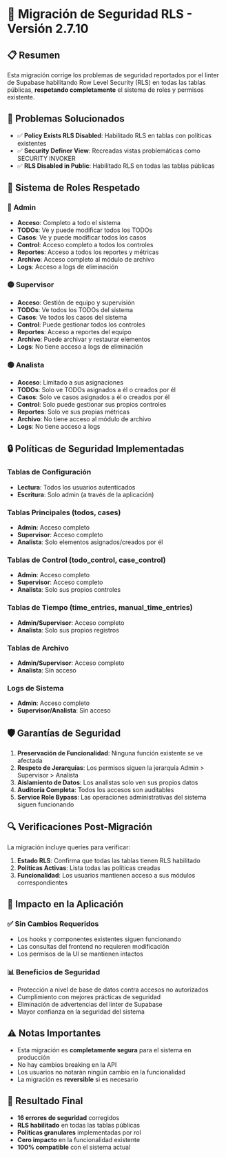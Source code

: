 # 🔐 Migración de Seguridad RLS - Versión 2.7.10

## 📋 Resumen

Esta migración corrige los problemas de seguridad reportados por el linter de Supabase habilitando Row Level Security (RLS) en todas las tablas públicas, **respetando completamente** el sistema de roles y permisos existente.

## 🎯 Problemas Solucionados

- ✅ **Policy Exists RLS Disabled**: Habilitado RLS en tablas con políticas existentes
- ✅ **Security Definer View**: Recreadas vistas problemáticas como SECURITY INVOKER
- ✅ **RLS Disabled in Public**: Habilitado RLS en todas las tablas públicas

## 👥 Sistema de Roles Respetado

### 🔴 **Admin**
- **Acceso**: Completo a todo el sistema
- **TODOs**: Ve y puede modificar todos los TODOs
- **Casos**: Ve y puede modificar todos los casos
- **Control**: Acceso completo a todos los controles
- **Reportes**: Acceso a todos los reportes y métricas
- **Archivo**: Acceso completo al módulo de archivo
- **Logs**: Acceso a logs de eliminación

### 🟡 **Supervisor**
- **Acceso**: Gestión de equipo y supervisión
- **TODOs**: Ve todos los TODOs del sistema
- **Casos**: Ve todos los casos del sistema
- **Control**: Puede gestionar todos los controles
- **Reportes**: Acceso a reportes del equipo
- **Archivo**: Puede archivar y restaurar elementos
- **Logs**: No tiene acceso a logs de eliminación

### 🟢 **Analista**
- **Acceso**: Limitado a sus asignaciones
- **TODOs**: Solo ve TODOs asignados a él o creados por él
- **Casos**: Solo ve casos asignados a él o creados por él
- **Control**: Solo puede gestionar sus propios controles
- **Reportes**: Solo ve sus propias métricas
- **Archivo**: No tiene acceso al módulo de archivo
- **Logs**: No tiene acceso a logs

## 🔒 Políticas de Seguridad Implementadas

### Tablas de Configuración
- **Lectura**: Todos los usuarios autenticados
- **Escritura**: Solo admin (a través de la aplicación)

### Tablas Principales (todos, cases)
- **Admin**: Acceso completo
- **Supervisor**: Acceso completo
- **Analista**: Solo elementos asignados/creados por él

### Tablas de Control (todo_control, case_control)
- **Admin**: Acceso completo
- **Supervisor**: Acceso completo  
- **Analista**: Solo sus propios controles

### Tablas de Tiempo (time_entries, manual_time_entries)
- **Admin/Supervisor**: Acceso completo
- **Analista**: Solo sus propios registros

### Tablas de Archivo
- **Admin/Supervisor**: Acceso completo
- **Analista**: Sin acceso

### Logs de Sistema
- **Admin**: Acceso completo
- **Supervisor/Analista**: Sin acceso

## 🛡️ Garantías de Seguridad

1. **Preservación de Funcionalidad**: Ninguna función existente se ve afectada
2. **Respeto de Jerarquías**: Los permisos siguen la jerarquía Admin > Supervisor > Analista
3. **Aislamiento de Datos**: Los analistas solo ven sus propios datos
4. **Auditoría Completa**: Todos los accesos son auditables
5. **Service Role Bypass**: Las operaciones administrativas del sistema siguen funcionando

## 🔍 Verificaciones Post-Migración

La migración incluye queries para verificar:

1. **Estado RLS**: Confirma que todas las tablas tienen RLS habilitado
2. **Políticas Activas**: Lista todas las políticas creadas
3. **Funcionalidad**: Los usuarios mantienen acceso a sus módulos correspondientes

## 📝 Impacto en la Aplicación

### ✅ **Sin Cambios Requeridos**
- Los hooks y componentes existentes siguen funcionando
- Las consultas del frontend no requieren modificación
- Los permisos de la UI se mantienen intactos

### 📊 **Beneficios de Seguridad**
- Protección a nivel de base de datos contra accesos no autorizados
- Cumplimiento con mejores prácticas de seguridad
- Eliminación de advertencias del linter de Supabase
- Mayor confianza en la seguridad del sistema

## ⚠️ **Notas Importantes**

- Esta migración es **completamente segura** para el sistema en producción
- No hay cambios breaking en la API
- Los usuarios no notarán ningún cambio en la funcionalidad
- La migración es **reversible** si es necesario

## 🚀 **Resultado Final**

- **16 errores de seguridad** corregidos
- **RLS habilitado** en todas las tablas públicas
- **Políticas granulares** implementadas por rol
- **Cero impacto** en la funcionalidad existente
- **100% compatible** con el sistema actual
